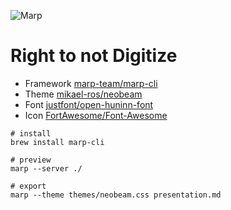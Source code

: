 ![Marp](https://img.shields.io/badge/marp--cli-4.2.3-0288d1?style=for-the-badge&logo=data:image/png;base64,iVBORw0KGgoAAAANSUhEUgAAAA4AAAAOCAYAAAAfSC3RAAAAUUlEQVQokWNgGD6AqePif3Sx9B2PMcQwNKFrTN/x+D9ejTBNyBphmnBqRNYE04isCatGdE1MHRf/o2vC0IhNE1PaXPwacWnCqxGfJoI2Dn4AAN0ZrMM1VUFvAAAAAElFTkSuQmCC)

# Right to not Digitize

* Framework [marp-team/marp-cli](https://github.com/marp-team/marp-cli)
* Theme [mikael-ros/neobeam](https://github.com/mikael-ros/neobeam)
* Font [justfont/open-huninn-font](https://github.com/justfont/open-huninn-font)
* Icon [FortAwesome/Font-Awesome](https://github.com/FortAwesome/Font-Awesome)

```
# install
brew install marp-cli

# preview
marp --server ./

# export
marp --theme themes/neobeam.css presentation.md
```
